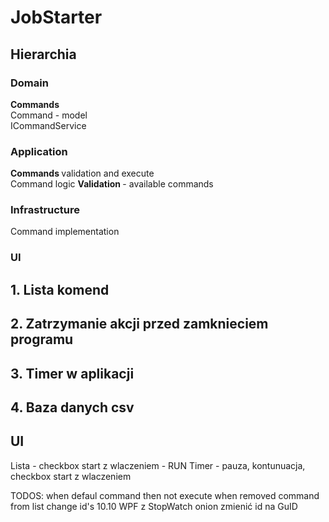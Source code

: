 # JobStarter
## Hierarchia
### Domain  
<b> Commands </b>  
Command - model  
ICommandService

### Application   
<b> Commands </b>  validation and execute  
Command logic 
<b> Validation </b> - available commands

### Infrastructure  
Command implementation
### UI

## 1. Lista komend
## 2. Zatrzymanie akcji przed zamknieciem programu
## 3. Timer w aplikacji
## 4. Baza danych csv

## UI
Lista - checkbox start z wlaczeniem - RUN
Timer - pauza, kontunuacja, checkbox start z wlaczeniem

TODOS:
when defaul command then not execute
when removed command from list change id's
10.10 WPF z StopWatch onion
zmienić id na GuID